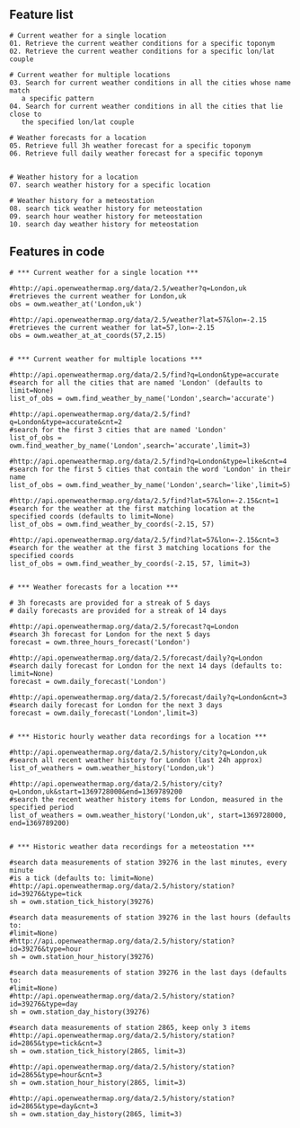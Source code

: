 
Feature list
------------

	# Current weather for a single location
	01. Retrieve the current weather conditions for a specific toponym
	02. Retrieve the current weather conditions for a specific lon/lat couple
	
	# Current weather for multiple locations
	03. Search for current weather conditions in all the cities whose name match 
	   a specific pattern
	04. Search for current weather conditions in all the cities that lie close to
	   the specified lon/lat couple
	
	# Weather forecasts for a location
	05. Retrieve full 3h weather forecast for a specific toponym
	06. Retrieve full daily weather forecast for a specific toponym
	
	
	# Weather history for a location
	07. search weather history for a specific location
	
	# Weather history for a meteostation
	08. search tick weather history for meteostation
	09. search hour weather history for meteostation
	10. search day weather history for meteostation


Features in code
----------------

    # *** Current weather for a single location ***

    #http://api.openweathermap.org/data/2.5/weather?q=London,uk
    #retrieves the current weather for London,uk
    obs = owm.weather_at('London,uk')
    
    #http://api.openweathermap.org/data/2.5/weather?lat=57&lon=-2.15
    #retrieves the current weather for lat=57,lon=-2.15
    obs = owm.weather_at_at_coords(57,2.15)
    
    
    # *** Current weather for multiple locations ***

    #http://api.openweathermap.org/data/2.5/find?q=London&type=accurate
    #search for all the cities that are named 'London' (defaults to limit=None)
    list_of_obs = owm.find_weather_by_name('London',search='accurate')

    #http://api.openweathermap.org/data/2.5/find?q=London&type=accurate&cnt=2
    #search for the first 3 cities that are named 'London'
    list_of_obs = owm.find_weather_by_name('London',search='accurate',limit=3)

    #http://api.openweathermap.org/data/2.5/find?q=London&type=like&cnt=4
    #search for the first 5 cities that contain the word 'London' in their name
    list_of_obs = owm.find_weather_by_name('London',search='like',limit=5)

    #http://api.openweathermap.org/data/2.5/find?lat=57&lon=-2.15&cnt=1
    #search for the weather at the first matching location at the specified coords (defaults to limit=None)
    list_of_obs = owm.find_weather_by_coords(-2.15, 57)

    #http://api.openweathermap.org/data/2.5/find?lat=57&lon=-2.15&cnt=3
    #search for the weather at the first 3 matching locations for the specified coords
    list_of_obs = owm.find_weather_by_coords(-2.15, 57, limit=3)


    # *** Weather forecasts for a location ***
    
    # 3h forecasts are provided for a streak of 5 days
    # daily forecasts are provided for a streak of 14 days
    
    #http://api.openweathermap.org/data/2.5/forecast?q=London
    #search 3h forecast for London for the next 5 days
    forecast = owm.three_hours_forecast('London')
    
    #http://api.openweathermap.org/data/2.5/forecast/daily?q=London
    #search daily forecast for London for the next 14 days (defaults to: limit=None)
    forecast = owm.daily_forecast('London')

    #http://api.openweathermap.org/data/2.5/forecast/daily?q=London&cnt=3
    #search daily forecast for London for the next 3 days
    forecast = owm.daily_forecast('London',limit=3)


	# *** Historic hourly weather data recordings for a location ***
	
	#http://api.openweathermap.org/data/2.5/history/city?q=London,uk
	#search all recent weather history for London (last 24h approx)
	list_of_weathers = owm.weather_history('London,uk')
	
	#http://api.openweathermap.org/data/2.5/history/city?q=London,uk&start=1369728000&end=1369789200
	#search the recent weather history items for London, measured in the specified period
	list_of_weathers = owm.weather_history('London,uk', start=1369728000, end=1369789200)
	
	
	# *** Historic weather data recordings for a meteostation ***
	
	#search data measurements of station 39276 in the last minutes, every minute
	#is a tick (defaults to: limit=None)
	#http://api.openweathermap.org/data/2.5/history/station?id=39276&type=tick
	sh = owm.station_tick_history(39276)
	
	#search data measurements of station 39276 in the last hours (defaults to: 
	#limit=None)
	#http://api.openweathermap.org/data/2.5/history/station?id=39276&type=hour
	sh = owm.station_hour_history(39276)
	
	#search data measurements of station 39276 in the last days (defaults to: 
	#limit=None)
	#http://api.openweathermap.org/data/2.5/history/station?id=39276&type=day
	sh = owm.station_day_history(39276)

	#search data measurements of station 2865, keep only 3 items
	#http://api.openweathermap.org/data/2.5/history/station?id=2865&type=tick&cnt=3
	sh = owm.station_tick_history(2865, limit=3)
	
	#http://api.openweathermap.org/data/2.5/history/station?id=2865&type=hour&cnt=3
	sh = owm.station_hour_history(2865, limit=3)
	
	#http://api.openweathermap.org/data/2.5/history/station?id=2865&type=day&cnt=3
	sh = owm.station_day_history(2865, limit=3)

